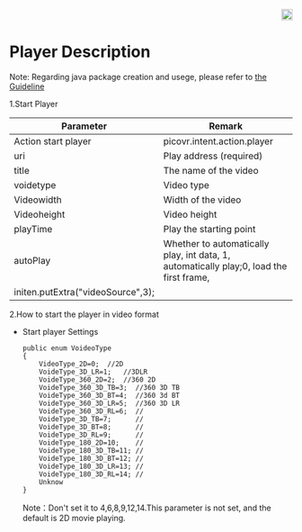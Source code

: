 <p align="right"><a href="https://github.com/PicoSupport/PicoSupport" target="_blank"> <img src="https://github.com/PicoSupport/PicoSupport/blob/master/Assets/home.png" width="20"/> </a></p>

# Player Description

Note: Regarding java package creation and usege, please refer to [the Guideline](https://github.com/PicoSupport/PicoSupport/blob/master/Call%20And%20Export%20Jar.docx)

1.Start Player

| Parameter                         | Remark                                                       |
| --------------------------------- | ------------------------------------------------------------ |
| Action start player               | picovr.intent.action.player                                  |
| uri                               | Play address (required)                                      |
| title                             | The name of the video                                        |
| voidetype                         | Video type                                                   |
| Videowidth                        | Width of the video                                           |
| Videoheight                       | Video height                                                 |
| playTime                          | Play the starting point                                      |
| autoPlay                          | Whether to automatically play, int data, 1, automatically play;0, load the first frame, |
| initen.putExtra("videoSource",3); |                                                              |

2.How to start the player in video format

- Start player Settings

  ```
  public enum VoideoType
  {
      VideoType_2D=0;  //2D
      VoideType_3D_LR=1;   //3DLR
      VoideType_360_2D=2;  //360 2D
      VoideType_360_3D_TB=3;  //360 3D TB
      VoideType_360_3D_BT=4;  //360 3d BT
      VoideType_360_3D_LR=5;  //360 3D LR
      VoideType_360_3D_RL=6;  //
      VoideType_3D_TB=7;      //		
      VoideType_3D_BT=8;      //
      VoideType_3D_RL=9;      //
      VoideType_180_2D=10;    //
      VoideType_180_3D_TB=11; //
      VoideType_180_3D_BT=12; //
      VoideType_180_3D_LR=13; //
      VoideType_180_3D_RL=14; //
      Unknow
  }
  ```

  Note：Don't set it to 4,6,8,9,12,14.This parameter is not set, and the default is 2D movie playing.
